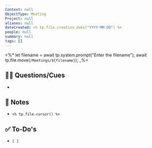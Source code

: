 ```yaml
---
Context: null
ObjectType: Meeting
Project: null
aliases: null
dateCreated: <% tp.file.creation_date("YYYY-MM-DD") %>
people: null
summary: null
tags: []
---
```


<%*
let filename = await tp.system.prompt("Enter the filename");
await tp.file.move(`/Meetings/${filename}`);
_%>


## 🤔💡 Questions/Cues
-  

## 📝 Notes
-     <% tp.file.cursor() %>

## ✅ To-Do's
-     [ ]


